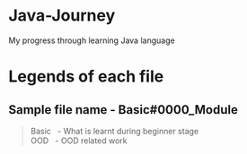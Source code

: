 # Java-Journey
 My progress through learning Java language


# Legends of each file
## Sample file name - Basic#0000_Module
> Basic&nbsp;&nbsp;&nbsp;- What is learnt during beginner stage\
> OOD&nbsp;&nbsp;&nbsp;- OOD related work
